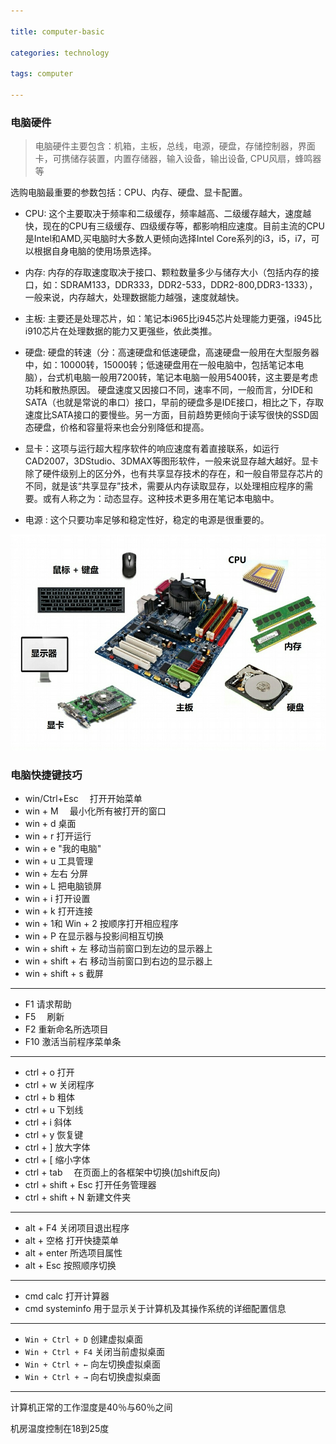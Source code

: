 ```yaml
---

title: computer-basic

categories: technology

tags: computer

---
```


###  电脑硬件


> 电脑硬件主要包含：机箱，主板，总线，电源，硬盘，存储控制器，界面卡，可携储存装置，内置存储器，输入设备，输出设备, CPU风扇，蜂鸣器等


选购电脑最重要的参数包括：CPU、内存、硬盘、显卡配置。

- CPU: 这个主要取决于频率和二级缓存，频率越高、二级缓存越大，速度越快，现在的CPU有三级缓存、四级缓存等，都影响相应速度。目前主流的CPU是Intel和AMD,买电脑时大多数人更倾向选择Intel Core系列的i3，i5，i7，可以根据自身电脑的使用场景选择。


- 内存: 内存的存取速度取决于接口、颗粒数量多少与储存大小（包括内存的接口，如：SDRAM133，DDR333，DDR2-533，DDR2-800,DDR3-1333），一般来说，内存越大，处理数据能力越强，速度就越快。


- 主板: 主要还是处理芯片，如：笔记本i965比i945芯片处理能力更强，i945比i910芯片在处理数据的能力又更强些，依此类推。


- 硬盘: 硬盘的转速（分：高速硬盘和低速硬盘，高速硬盘一般用在大型服务器中，如：10000转，15000转；低速硬盘用在一般电脑中，包括笔记本电脑），台式机电脑一般用7200转，笔记本电脑一般用5400转，这主要是考虑功耗和散热原因。 硬盘速度又因接口不同，速率不同，一般而言，分IDE和SATA（也就是常说的串口）接口，早前的硬盘多是IDE接口，相比之下，存取速度比SATA接口的要慢些。另一方面，目前趋势更倾向于读写很快的SSD固态硬盘，价格和容量将来也会分别降低和提高。


- 显卡：这项与运行超大程序软件的响应速度有着直接联系，如运行CAD2007，3DStudio、3DMAX等图形软件，一般来说显存越大越好。显卡除了硬件级别上的区分外，也有共享显存技术的存在，和一般自带显存芯片的不同，就是该“共享显存”技术，需要从内存读取显存，以处理相应程序的需要。或有人称之为：动态显存。这种技术更多用在笔记本电脑中。


- 电源 : 这个只要功率足够和稳定性好，稳定的电源是很重要的。

![](\images\nine.jpg)

### 电脑快捷键技巧

- win/Ctrl+Esc　         打开开始菜单
- win + M　                 最小化所有被打开的窗口
- win + d                      桌面
- win + r                       打开运行
- win + e                      "我的电脑"
- win + u                      工具管理 
- win + 左右                 分屏
- win + L                       把电脑锁屏
- win + i                        打开设置
- win + k                       打开连接
- win + 1和 Win + 2     按顺序打开相应程序
- win + P                       在显示器与投影间相互切换
- win + shift + 左         移动当前窗口到左边的显示器上
- win + shift + 右         移动当前窗口到右边的显示器上
- win + shift + s           截屏

---

- F1                               请求帮助
- F5　                           刷新
- F2                               重新命名所选项目
- F10                             激活当前程序菜单条

---

- ctrl + o                       打开
- ctrl + w                      关闭程序
- ctrl + b                      粗体
- ctrl + u                      下划线 
- ctrl + i                       斜体
- ctrl + y                      恢复键
- ctrl + ]                       放大字体
- ctrl + [                       缩小字体
- ctrl + tab　              在页面上的各框架中切换(加shift反向)
- ctrl + shift + Esc      打开任务管理器
- ctrl + shift + N         新建文件夹

---

- alt + F4                    关闭项目退出程序
- alt + 空格                打开快捷菜单
- alt + enter              所选项目属性
- alt + Esc                  按照顺序切换

---

- cmd  calc                打开计算器
- cmd  systeminfo  用于显示关于计算机及其操作系统的详细配置信息

---

- `Win + Ctrl + D`    创建虚拟桌面
- `Win + Ctrl + F4` 关闭当前虚拟桌面
- `Win + Ctrl + ←`    向左切换虚拟桌面
- `Win + Ctrl + →`    向右切换虚拟桌面

---

计算机正常的工作湿度是40％与60％之间

机房温度控制在18到25度